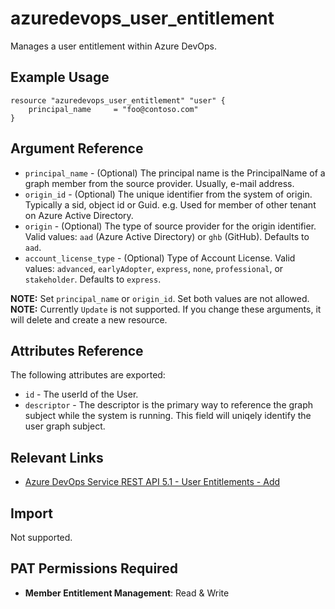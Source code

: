 # azuredevops_user_entitlement
Manages a user entitlement within Azure DevOps.

## Example Usage

```hcl
resource "azuredevops_user_entitlement" "user" {
    principal_name     = "foo@contoso.com"
}
```

## Argument Reference

* `principal_name` - (Optional) The principal name is the PrincipalName of a graph member from the source provider. Usually, e-mail address.
* `origin_id` - (Optional) The unique identifier from the system of origin. Typically a sid, object id or Guid. e.g. Used for member of other tenant on Azure Active Directory.
* `origin` - (Optional) The type of source provider for the origin identifier. Valid values: `aad` (Azure Active Directory) or `ghb` (GitHub). Defaults to `aad`.
* `account_license_type` - (Optional) Type of Account License. Valid values: `advanced`, `earlyAdopter`, `express`, `none`, `professional`, or `stakeholder`. Defaults to `express`.

**NOTE:** Set `principal_name` or `origin_id`. Set both values are not allowed.
**NOTE:** Currently `Update` is not supported. If you change these arguments, it will delete and create a new resource.

## Attributes Reference

The following attributes are exported:

* `id` - The userId of the User.
* `descriptor` - The descriptor is the primary way to reference the graph subject while the system is running. This field will uniqely identify the user graph subject.

## Relevant Links
* [Azure DevOps Service REST API 5.1 - User Entitlements - Add](https://docs.microsoft.com/en-us/rest/api/azure/devops/memberentitlementmanagement/user%20entitlements/add?view=azure-devops-rest-5.1)

## Import

Not supported.

## PAT Permissions Required

- **Member Entitlement Management**: Read & Write